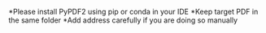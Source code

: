 *Please install PyPDF2 using pip or conda in your IDE
*Keep target PDF in the same folder
*Add address carefully if you are doing so manually

